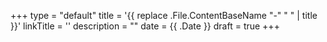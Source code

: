 +++
type = "default"
title = '{{ replace .File.ContentBaseName "-" " " | title }}'
linkTitle = ''
description = ""
date = {{ .Date }}
draft = true
+++